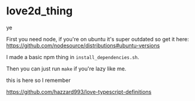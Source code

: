 # love2d_thing
 ye

First you need node, if you're on ubuntu it's super outdated so get it here: https://github.com/nodesource/distributions#ubuntu-versions

I made a basic npm thing in ``install_dependencies.sh``.

Then you can just run ``make`` if you're lazy like me.

this is here so I remember

https://github.com/hazzard993/love-typescript-definitions